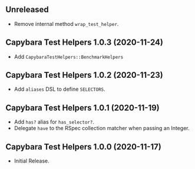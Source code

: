 ## Unreleased

* Remove internal method `wrap_test_helper`.

## Capybara Test Helpers 1.0.3 (2020-11-24) ##

* Add `CapybaraTestHelpers::BenchmarkHelpers`

## Capybara Test Helpers 1.0.2 (2020-11-23) ##

*   Add `aliases` DSL to define `SELECTORS`.

## Capybara Test Helpers 1.0.1 (2020-11-19) ##

*   Add `has?` alias for `has_selector?`.
*   Delegate `have` to the RSpec collection matcher when passing an Integer.

## Capybara Test Helpers 1.0.0 (2020-11-17) ##

*   Initial Release.
